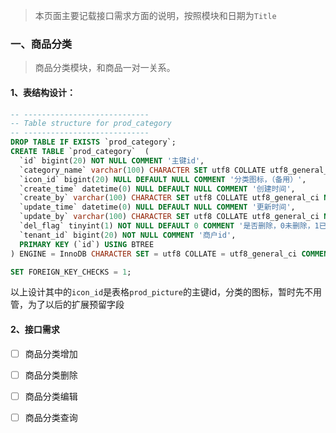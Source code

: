 > 本页面主要记载接口需求方面的说明，按照模块和日期为`Title`

### 一、商品分类

> 商品分类模块，和商品一对一关系。

#### 1、表结构设计：

```sql
-- ----------------------------
-- Table structure for prod_category
-- ----------------------------
DROP TABLE IF EXISTS `prod_category`;
CREATE TABLE `prod_category`  (
  `id` bigint(20) NOT NULL COMMENT '主键id',
  `category_name` varchar(100) CHARACTER SET utf8 COLLATE utf8_general_ci NOT NULL COMMENT '分类名称',
  `icon_id` bigint(20) NULL DEFAULT NULL COMMENT '分类图标，（备用）',
  `create_time` datetime(0) NULL DEFAULT NULL COMMENT '创建时间',
  `create_by` varchar(100) CHARACTER SET utf8 COLLATE utf8_general_ci NULL DEFAULT NULL COMMENT '创建人',
  `update_time` datetime(0) NULL DEFAULT NULL COMMENT '更新时间',
  `update_by` varchar(100) CHARACTER SET utf8 COLLATE utf8_general_ci NULL DEFAULT NULL COMMENT '更新人',
  `del_flag` tinyint(1) NOT NULL DEFAULT 0 COMMENT '是否删除，0未删除，1已删除，默认0',
  `tenant_id` bigint(20) NOT NULL COMMENT '商户id',
  PRIMARY KEY (`id`) USING BTREE
) ENGINE = InnoDB CHARACTER SET = utf8 COLLATE = utf8_general_ci COMMENT = '商品分类表，icon字段做备用，暂时可以先不管' ROW_FORMAT = Dynamic;

SET FOREIGN_KEY_CHECKS = 1;
```
以上设计其中的`icon_id`是表格`prod_picture`的主键id，分类的图标，暂时先不用管，为了以后的扩展预留字段

#### 2、接口需求
- [ ] 商品分类增加
- [ ] 商品分类删除
- [ ] 商品分类编辑
- [ ] 商品分类查询 

